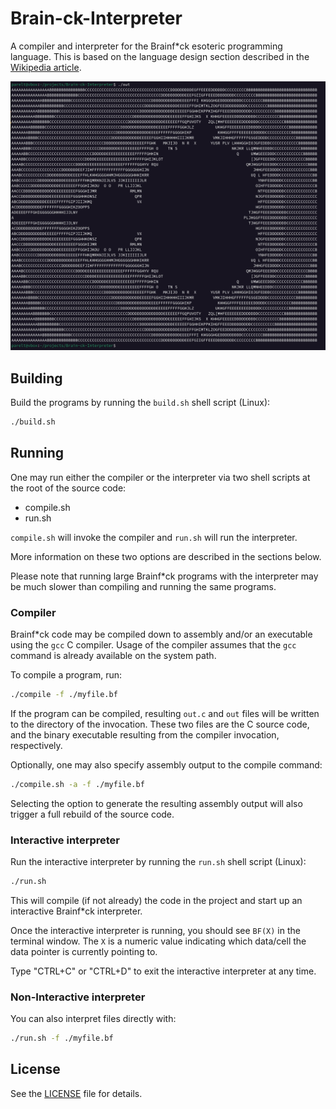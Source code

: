 # Brain-ck-Interpreter
A compiler and interpreter for the Brainf*ck esoteric programming language.
This is based on the language design section described in the [Wikipedia article](https://en.wikipedia.org/wiki/Brainfuck).

![](./images/mandelbrot_out.PNG "Mandelbrot set output")

## Building
Build the programs by running the `build.sh` shell script (Linux):

```bash
./build.sh
```

## Running

One may run either the compiler or the interpreter via two shell scripts at the root of the source code:

- compile.sh
- run.sh

`compile.sh` will invoke the compiler and `run.sh` will run the interpreter.

More information on these two options are described in the sections below.

Please note that running large Brainf*ck programs with the interpreter may be much slower
than compiling and running the same programs.

### Compiler

Brainf*ck code may be compiled down to assembly and/or an executable using the `gcc` C compiler.
Usage of the compiler assumes that the `gcc` command is already available on the system path.

To compile a program, run:

```bash
./compile -f ./myfile.bf
```

If the program can be compiled, resulting `out.c` and `out` files will be written to the directory of the invocation.
These two files are the C source code, and the binary executable resulting from the compiler invocation, respectively.

Optionally, one may also specify assembly output to the compile command:

```bash
./compile.sh -a -f ./myfile.bf
```

Selecting the option to generate the resulting assembly output will also trigger a full rebuild of the source code.

### Interactive interpreter
Run the interactive interpreter by running the `run.sh` shell script (Linux):

```bash
./run.sh
```

This will compile (if not already) the code in the project and start up an interactive Brainf*ck interpreter.

Once the interactive interpreter is running, you should see `BF(X)` in the terminal window.
The `X` is a numeric value indicating which data/cell the data pointer is currently pointing to.

Type "CTRL+C" or "CTRL+D" to exit the interactive interpreter at any time.

### Non-Interactive interpreter
You can also interpret files directly with:

```bash
./run.sh -f ./myfile.bf
```

## License
See the [LICENSE](https://github.com/Kingcitaldo125/Brain-ck-Interpreter/blob/main/LICENSE) file for details.
